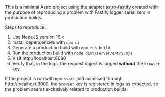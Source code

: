 This is a minimal Astro project using the adapter [astro-fastify](https://github.com/matthewp/astro-fastify) created with the purpose of reproducing a problem with Fastify logger serializers in production builds.

Steps to reproduce:

1. Use NodeJS version 16.x
2. Install dependencies with `npm ci`
3. Generate a production build with `npm run build`
4. Run the production build with `node dist/server/entry.mjs`
5. Visit http://localhost:8080
6. Verify that, in the logs, the request object is logged **without** the `browser` key

If the project is run with `npm start` and accessed through http://localhost:3000, the `browser` key is registered in logs as expected, so the problem seems exclusively related to production builds.
